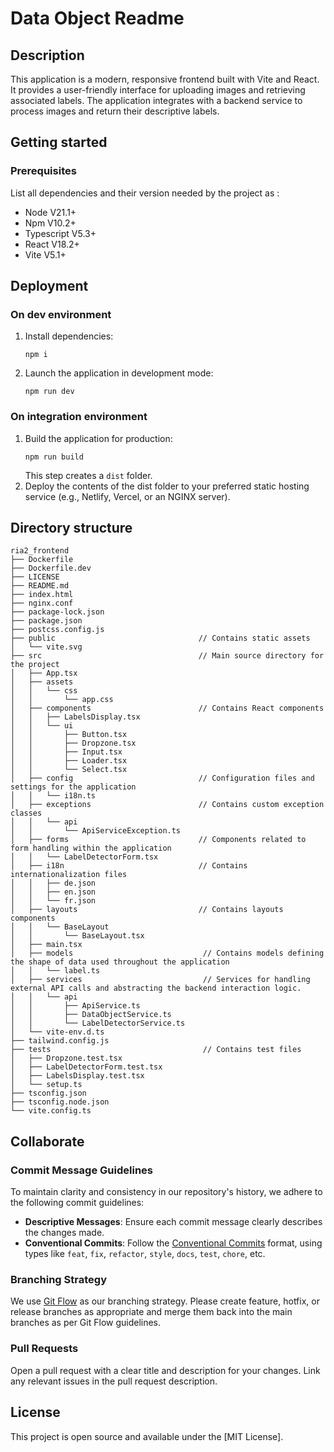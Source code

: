# Data Object Readme
## Description
This application is a modern, responsive frontend built with Vite and React. It provides a user-friendly interface for uploading images and retrieving associated labels. The application integrates with a backend service to process images and return their descriptive labels.
## Getting started
### Prerequisites
List all dependencies and their version needed by the project as :
- Node V21.1+
- Npm V10.2+
- Typescript V5.3+
- React V18.2+
- Vite V5.1+
## Deployment
### On dev environment
1. Install dependencies:
   ```
   npm i
   ```
2. Launch the application in development mode:
   ```
   npm run dev
   ```
### On integration environment
1. Build the application for production:
   ```
   npm run build
   ```
   This step creates a `dist` folder.
2. Deploy the contents of the dist folder to your preferred static hosting service (e.g., Netlify, Vercel, or an NGINX server).
## Directory structure
```console
ria2_frontend
├── Dockerfile
├── Dockerfile.dev
├── LICENSE
├── README.md
├── index.html
├── nginx.conf
├── package-lock.json
├── package.json
├── postcss.config.js
├── public                                // Contains static assets
│   └── vite.svg
├── src                                   // Main source directory for the project
│   ├── App.tsx
│   ├── assets
│   │   └── css
│   │       └── app.css
│   ├── components                        // Contains React components
│   │   ├── LabelsDisplay.tsx
│   │   └── ui
│   │       ├── Button.tsx
│   │       ├── Dropzone.tsx
│   │       ├── Input.tsx
│   │       ├── Loader.tsx
│   │       └── Select.tsx
│   ├── config                            // Configuration files and settings for the application
│   │   └── i18n.ts
│   ├── exceptions                        // Contains custom exception classes
│   │   └── api
│   │       └── ApiServiceException.ts
│   ├── forms                             // Components related to form handling within the application
│   │   └── LabelDetectorForm.tsx
│   ├── i18n                              // Contains internationalization files
│   │   ├── de.json
│   │   ├── en.json
│   │   └── fr.json
│   ├── layouts                           // Contains layouts components
│   │   └── BaseLayout
│   │       └── BaseLayout.tsx
│   ├── main.tsx
│   ├── models                             // Contains models defining the shape of data used throughout the application
│   │   └── label.ts
│   ├── services                           // Services for handling external API calls and abstracting the backend interaction logic.
│   │   └── api
│   │       ├── ApiService.ts
│   │       ├── DataObjectService.ts
│   │       └── LabelDetectorService.ts
│   └── vite-env.d.ts
├── tailwind.config.js
├── tests                                  // Contains test files
│   ├── Dropzone.test.tsx
│   ├── LabelDetectorForm.test.tsx
│   ├── LabelsDisplay.test.tsx
│   └── setup.ts
├── tsconfig.json
├── tsconfig.node.json
└── vite.config.ts
```
## Collaborate
### Commit Message Guidelines
To maintain clarity and consistency in our repository's history, we adhere to the following commit guidelines:
- **Descriptive Messages**: Ensure each commit message clearly describes the changes made.
- **Conventional Commits**: Follow the [Conventional Commits](https://www.conventionalcommits.org/) format, using types like `feat`, `fix`, `refactor`, `style`, `docs`, `test`, `chore`, etc.
### Branching Strategy
We use [Git Flow](https://nvie.com/posts/a-successful-git-branching-model/) as our branching strategy. Please create feature, hotfix, or release branches as appropriate and merge them back into the main branches as per Git Flow guidelines.
### Pull Requests
Open a pull request with a clear title and description for your changes. Link any relevant issues in the pull request description.
## License
This project is open source and available under the [MIT License].
